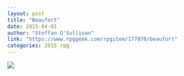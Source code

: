 ```yaml
---
layout: post
title: "Beaufort"
date: 2015-04-01
author: "Steffan O'Sullivan"
link: "https://www.rpggeek.com/rpgitem/177070/beaufort"
categories: 2015 rpg
---
```

![]({{site.url}}/2015images/Beaufort.jpg)
